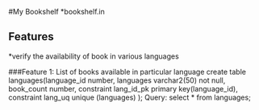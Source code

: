 #My Bookshelf
  *bookshelf.in

## Features
  *verify the availability of book in various languages

###Feature 1: List of books available in particular language
  create table languages(language_id number,
                languages varchar2(50) not null,
                book_count number,
                constraint lang_id_pk primary key(language_id),
                constraint lang_uq unique (languages)
                );
  Query:
    select * from languages;
